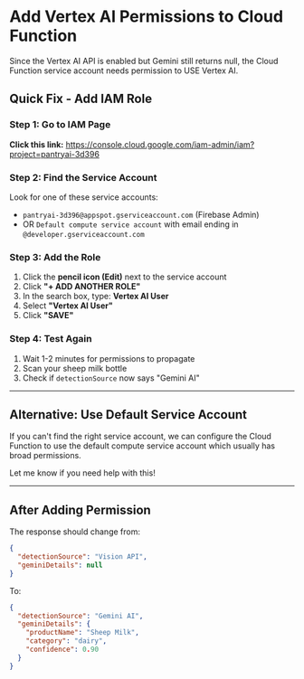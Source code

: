 # Add Vertex AI Permissions to Cloud Function

Since the Vertex AI API is enabled but Gemini still returns null, the Cloud Function service account needs permission to USE Vertex AI.

## Quick Fix - Add IAM Role

### Step 1: Go to IAM Page
**Click this link:**
https://console.cloud.google.com/iam-admin/iam?project=pantryai-3d396

### Step 2: Find the Service Account
Look for one of these service accounts:
- `pantryai-3d396@appspot.gserviceaccount.com` (Firebase Admin)
- OR `Default compute service account` with email ending in `@developer.gserviceaccount.com`

### Step 3: Add the Role
1. Click the **pencil icon (Edit)** next to the service account
2. Click **"+ ADD ANOTHER ROLE"**
3. In the search box, type: **Vertex AI User**
4. Select **"Vertex AI User"**
5. Click **"SAVE"**

### Step 4: Test Again
1. Wait 1-2 minutes for permissions to propagate
2. Scan your sheep milk bottle
3. Check if `detectionSource` now says "Gemini AI"

---

## Alternative: Use Default Service Account

If you can't find the right service account, we can configure the Cloud Function to use the default compute service account which usually has broad permissions.

Let me know if you need help with this!

---

## After Adding Permission

The response should change from:
```json
{
  "detectionSource": "Vision API",
  "geminiDetails": null
}
```

To:
```json
{
  "detectionSource": "Gemini AI",
  "geminiDetails": {
    "productName": "Sheep Milk",
    "category": "dairy",
    "confidence": 0.90
  }
}
```
